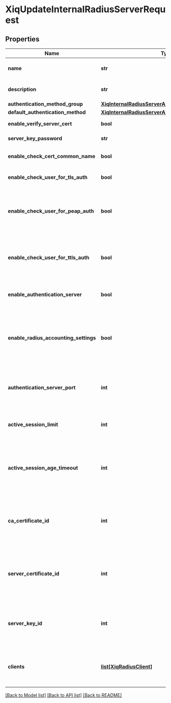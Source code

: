 # XiqUpdateInternalRadiusServerRequest

## Properties
Name | Type | Description | Notes
------------ | ------------- | ------------- | -------------
**name** | **str** | The internal RADIUS server name | 
**description** | **str** | The internal RADIUS server description | [optional] 
**authentication_method_group** | [**XiqInternalRadiusServerAuthenticationMethodGroup**](XiqInternalRadiusServerAuthenticationMethodGroup.md) |  | 
**default_authentication_method** | [**XiqInternalRadiusServerAuthenticationMethod**](XiqInternalRadiusServerAuthenticationMethod.md) |  | 
**enable_verify_server_cert** | **bool** | Enable verify server cert or not | 
**server_key_password** | **str** | password for server key | [optional] 
**enable_check_cert_common_name** | **bool** | Enable check cert common name or not | 
**enable_check_user_for_tls_auth** | **bool** | Enable check user for TLS auth or not | 
**enable_check_user_for_peap_auth** | **bool** | Enable check user for PEAP auth or not, for Active Directory as the external user directory only | [optional] 
**enable_check_user_for_ttls_auth** | **bool** | Enable check user for TTLS auth or not, for Active Directory as the external user directory only | [optional] 
**enable_authentication_server** | **bool** | Enable the RADIUS server as authentication or not | 
**enable_radius_accounting_settings** | **bool** | Enable the RADIUS server as accounting or not, must enable authentication server if want to enable accounting settings | 
**authentication_server_port** | **int** | Port for the authentication, must enable authentication. Max:65535, Min:1 | [optional] [default to 1812]
**active_session_limit** | **int** | Active session limit, must enable accounting setting. Max:15, Min:0 | [optional] [default to 0]
**active_session_age_timeout** | **int** | Active session age timeout in seconds, must enable accounting setting. Max:300000000, Min:0 | [optional] [default to 30]
**ca_certificate_id** | **int** | The CA certificate ID, which could be fetched from endpoint: &#39;/certificates&#39; and pick up with type &#39;CA&#39; | 
**server_certificate_id** | **int** | The Server certificate ID, which could be fetched from endpoint: &#39;/certificates&#39; and pick up with type &#39;CERT&#39; | 
**server_key_id** | **int** | The Server key ID, which could be fetched from endpoint: &#39;/certificates&#39; and pick up with type &#39;KEY&#39; | 
**clients** | [**list[XiqRadiusClient]**](XiqRadiusClient.md) | The RADIUS clients of RADIUS proxy, which could be fetched form endpoint: &#39;/radius-proxy&#39; | [optional] 

[[Back to Model list]](../README.md#documentation-for-models) [[Back to API list]](../README.md#documentation-for-api-endpoints) [[Back to README]](../README.md)


